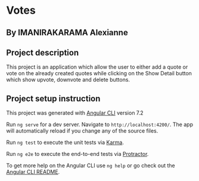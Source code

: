 # Votes

## By IMANIRAKARAMA Alexianne

## Project description
This project is an application which allow the user to either add a quote or vote on the already created quotes while clicking on the Show Detail button which show upvote, downvote and delete buttons.

## Project setup instruction
This project was generated with [Angular CLI](https://github.com/angular/angular-cli) version 7.2

Run `ng serve` for a dev server. Navigate to `http://localhost:4200/`. The app will automatically reload if you change any of the source files.


Run `ng test` to execute the unit tests via [Karma](https://karma-runner.github.io).


Run `ng e2e` to execute the end-to-end tests via [Protractor](http://www.protractortest.org/).


To get more help on the Angular CLI use `ng help` or go check out the [Angular CLI README](https://github.com/angular/angular-cli/blob/master/README.md).
